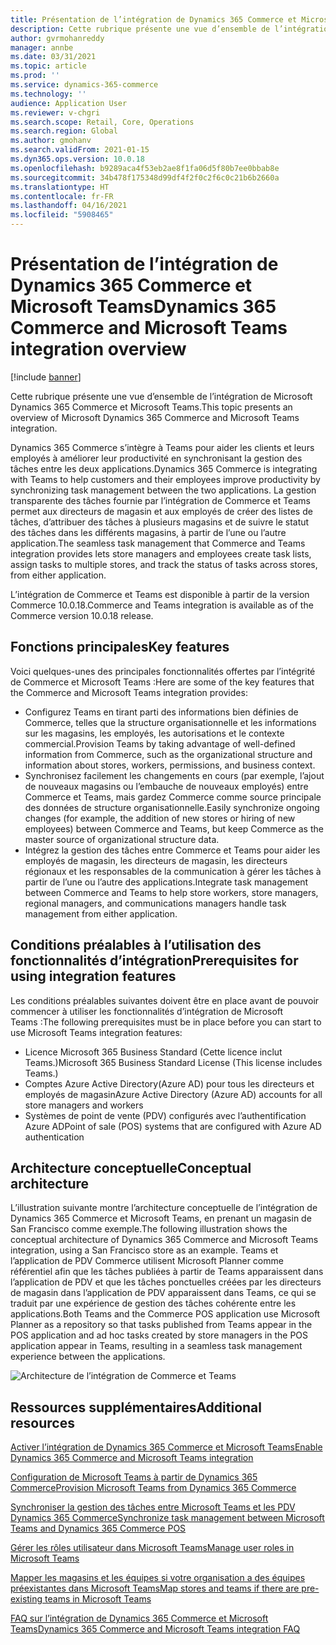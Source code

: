 ```yaml
---
title: Présentation de l’intégration de Dynamics 365 Commerce et Microsoft Teams
description: Cette rubrique présente une vue d’ensemble de l’intégration de Microsoft Dynamics 365 Commerce et Microsoft Teams.
author: gvrmohanreddy
manager: annbe
ms.date: 03/31/2021
ms.topic: article
ms.prod: ''
ms.service: dynamics-365-commerce
ms.technology: ''
audience: Application User
ms.reviewer: v-chgri
ms.search.scope: Retail, Core, Operations
ms.search.region: Global
ms.author: gmohanv
ms.search.validFrom: 2021-01-15
ms.dyn365.ops.version: 10.0.18
ms.openlocfilehash: b9289aca4f53eb2ae8f1fa06d5f80b7ee0bbab8e
ms.sourcegitcommit: 34b478f175348d99df4f2f0c2f6c0c21b6b2660a
ms.translationtype: HT
ms.contentlocale: fr-FR
ms.lasthandoff: 04/16/2021
ms.locfileid: "5908465"
---
```

# <a name="dynamics-365-commerce-and-microsoft-teams-integration-overview"></a><span data-ttu-id="be500-103">Présentation de l’intégration de Dynamics 365 Commerce et Microsoft Teams</span><span class="sxs-lookup"><span data-stu-id="be500-103">Dynamics 365 Commerce and Microsoft Teams integration overview</span></span>

[!include [banner](includes/banner.md)]

<span data-ttu-id="be500-104">Cette rubrique présente une vue d’ensemble de l’intégration de Microsoft Dynamics 365 Commerce et Microsoft Teams.</span><span class="sxs-lookup"><span data-stu-id="be500-104">This topic presents an overview of Microsoft Dynamics 365 Commerce and Microsoft Teams integration.</span></span>

<span data-ttu-id="be500-105">Dynamics 365 Commerce s’intègre à Teams pour aider les clients et leurs employés à améliorer leur productivité en synchronisant la gestion des tâches entre les deux applications.</span><span class="sxs-lookup"><span data-stu-id="be500-105">Dynamics 365 Commerce is integrating with Teams to help customers and their employees improve productivity by synchronizing task management between the two applications.</span></span> <span data-ttu-id="be500-106">La gestion transparente des tâches fournie par l’intégration de Commerce et Teams permet aux directeurs de magasin et aux employés de créer des listes de tâches, d’attribuer des tâches à plusieurs magasins et de suivre le statut des tâches dans les différents magasins, à partir de l’une ou l’autre application.</span><span class="sxs-lookup"><span data-stu-id="be500-106">The seamless task management that Commerce and Teams integration provides lets store managers and employees create task lists, assign tasks to multiple stores, and track the status of tasks across stores, from either application.</span></span>

<span data-ttu-id="be500-107">L’intégration de Commerce et Teams est disponible à partir de la version Commerce 10.0.18.</span><span class="sxs-lookup"><span data-stu-id="be500-107">Commerce and Teams integration is available as of the Commerce version 10.0.18 release.</span></span>

## <a name="key-features"></a><span data-ttu-id="be500-108">Fonctions principales</span><span class="sxs-lookup"><span data-stu-id="be500-108">Key features</span></span>

<span data-ttu-id="be500-109">Voici quelques-unes des principales fonctionnalités offertes par l’intégrité de Commerce et Microsoft Teams :</span><span class="sxs-lookup"><span data-stu-id="be500-109">Here are some of the key features that the Commerce and Microsoft Teams integration provides:</span></span>

- <span data-ttu-id="be500-110">Configurez Teams en tirant parti des informations bien définies de Commerce, telles que la structure organisationnelle et les informations sur les magasins, les employés, les autorisations et le contexte commercial.</span><span class="sxs-lookup"><span data-stu-id="be500-110">Provision Teams by taking advantage of well-defined information from Commerce, such as the organizational structure and information about stores, workers, permissions, and business context.</span></span>
- <span data-ttu-id="be500-111">Synchronisez facilement les changements en cours (par exemple, l’ajout de nouveaux magasins ou l’embauche de nouveaux employés) entre Commerce et Teams, mais gardez Commerce comme source principale des données de structure organisationnelle.</span><span class="sxs-lookup"><span data-stu-id="be500-111">Easily synchronize ongoing changes (for example, the addition of new stores or hiring of new employees) between Commerce and Teams, but keep Commerce as the master source of organizational structure data.</span></span>
- <span data-ttu-id="be500-112">Intégrez la gestion des tâches entre Commerce et Teams pour aider les employés de magasin, les directeurs de magasin, les directeurs régionaux et les responsables de la communication à gérer les tâches à partir de l’une ou l’autre des applications.</span><span class="sxs-lookup"><span data-stu-id="be500-112">Integrate task management between Commerce and Teams to help store workers, store managers, regional managers, and communications managers handle task management from either application.</span></span>

## <a name="prerequisites-for-using-integration-features"></a><span data-ttu-id="be500-113">Conditions préalables à l’utilisation des fonctionnalités d’intégration</span><span class="sxs-lookup"><span data-stu-id="be500-113">Prerequisites for using integration features</span></span>

<span data-ttu-id="be500-114">Les conditions préalables suivantes doivent être en place avant de pouvoir commencer à utiliser les fonctionnalités d’intégration de Microsoft Teams :</span><span class="sxs-lookup"><span data-stu-id="be500-114">The following prerequisites must be in place before you can start to use Microsoft Teams integration features:</span></span>

- <span data-ttu-id="be500-115">Licence Microsoft 365 Business Standard (Cette licence inclut Teams.)</span><span class="sxs-lookup"><span data-stu-id="be500-115">Microsoft 365 Business Standard License (This license includes Teams.)</span></span>
- <span data-ttu-id="be500-116">Comptes Azure Active Directory(Azure AD) pour tous les directeurs et employés de magasin</span><span class="sxs-lookup"><span data-stu-id="be500-116">Azure Active Directory (Azure AD) accounts for all store managers and workers</span></span>
- <span data-ttu-id="be500-117">Systèmes de point de vente (PDV) configurés avec l’authentification Azure AD</span><span class="sxs-lookup"><span data-stu-id="be500-117">Point of sale (POS) systems that are configured with Azure AD authentication</span></span>

## <a name="conceptual-architecture"></a><span data-ttu-id="be500-118">Architecture conceptuelle</span><span class="sxs-lookup"><span data-stu-id="be500-118">Conceptual architecture</span></span>

<span data-ttu-id="be500-119">L’illustration suivante montre l’architecture conceptuelle de l’intégration de Dynamics 365 Commerce et Microsoft Teams, en prenant un magasin de San Francisco comme exemple.</span><span class="sxs-lookup"><span data-stu-id="be500-119">The following illustration shows the conceptual architecture of Dynamics 365 Commerce and Microsoft Teams integration, using a San Francisco store as an example.</span></span> <span data-ttu-id="be500-120">Teams et l’application de PDV Commerce utilisent Microsoft Planner comme référentiel afin que les tâches publiées à partir de Teams apparaissent dans l’application de PDV et que les tâches ponctuelles créées par les directeurs de magasin dans l’application de PDV apparaissent dans Teams, ce qui se traduit par une expérience de gestion des tâches cohérente entre les applications.</span><span class="sxs-lookup"><span data-stu-id="be500-120">Both Teams and the Commerce POS application use Microsoft Planner as a repository so that tasks published from Teams appear in the POS application and ad hoc tasks created by store managers in the POS application appear in Teams, resulting in a seamless task management experience between the applications.</span></span>    

![Architecture de l’intégration de Commerce et Teams](media/d365-commerce-teams-integration-conceptual-architecture.png)

## <a name="additional-resources"></a><span data-ttu-id="be500-122">Ressources supplémentaires</span><span class="sxs-lookup"><span data-stu-id="be500-122">Additional resources</span></span>

[<span data-ttu-id="be500-123">Activer l’intégration de Dynamics 365 Commerce et Microsoft Teams</span><span class="sxs-lookup"><span data-stu-id="be500-123">Enable Dynamics 365 Commerce and Microsoft Teams integration</span></span>](enable-teams-integration.md)

[<span data-ttu-id="be500-124">Configuration de Microsoft Teams à partir de Dynamics 365 Commerce</span><span class="sxs-lookup"><span data-stu-id="be500-124">Provision Microsoft Teams from Dynamics 365 Commerce</span></span>](provision-teams-from-commerce.md)

[<span data-ttu-id="be500-125">Synchroniser la gestion des tâches entre Microsoft Teams et les PDV Dynamics 365 Commerce</span><span class="sxs-lookup"><span data-stu-id="be500-125">Synchronize task management between Microsoft Teams and Dynamics 365 Commerce POS</span></span>](synchronize-tasks-teams-pos.md)

[<span data-ttu-id="be500-126">Gérer les rôles utilisateur dans Microsoft Teams</span><span class="sxs-lookup"><span data-stu-id="be500-126">Manage user roles in Microsoft Teams</span></span>](manage-user-roles-teams.md)

[<span data-ttu-id="be500-127">Mapper les magasins et les équipes si votre organisation a des équipes préexistantes dans Microsoft Teams</span><span class="sxs-lookup"><span data-stu-id="be500-127">Map stores and teams if there are pre-existing teams in Microsoft Teams</span></span>](map-stores-existing-teams.md)

[<span data-ttu-id="be500-128">FAQ sur l’intégration de Dynamics 365 Commerce et Microsoft Teams</span><span class="sxs-lookup"><span data-stu-id="be500-128">Dynamics 365 Commerce and Microsoft Teams integration FAQ</span></span>](teams-integration-faq.md)

